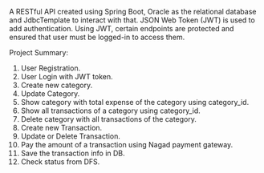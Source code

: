 A RESTful API created using Spring Boot, Oracle as the relational database and JdbcTemplate to interact with that. JSON Web Token (JWT) is used to add authentication. Using JWT, certain endpoints are protected and ensured that user must be logged-in to access them.

Project Summary:
1. User Registration.
2. User Login with JWT token.
3. Create new category.
4. Update Category.
5. Show category with total expense of the category using category_id.
6. Show all transactions of a category using category_id.
7. Delete category with all transactions of the category.
8. Create new Transaction.
9. Update or Delete Transaction.
10. Pay the amount of a transaction using Nagad payment gateway.
11. Save the transaction info in DB.
12. Check status from DFS.

